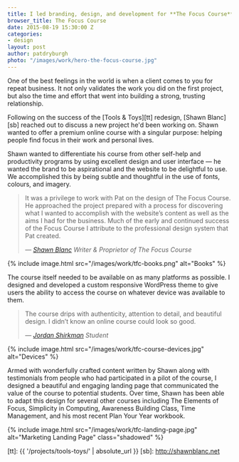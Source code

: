 ```yaml
---
title: I led branding, design, and development for **The Focus Course**
browser_title: The Focus Course
date: 2015-08-19 15:30:00 Z
categories:
- design
layout: post
author: patdryburgh
photo: "/images/work/hero-the-focus-course.jpg"
---
```



One of the best feelings in the world is when a client comes to you for repeat business. It not only validates the work you did on the first project, but also the time and effort that went into building a strong, trusting relationship.

Following on the success of the [Tools & Toys][tt] redesign, [Shawn Blanc][sb] reached out to discuss a new project he'd been working on. Shawn wanted to offer a premium online course with a singular purpose: helping people find focus in their work and personal lives.

Shawn wanted to differentiate his course from other self-help and productivity programs by using excellent design and user interface — he wanted the brand to be aspirational and the website to be delightful to use. We accomplished this by being subtle and thoughtful in the use of fonts, colours, and imagery.

<div class="pull-out">
  <blockquote>
    <p>
      It was a privilege to work with Pat on the design of The Focus Course. He approached the project prepared with a process for discovering what I wanted to accomplish with the website’s content as well as the aims I had for the business. Much of the early and continued success of the Focus Course I attribute to the professional design system that Pat created.
    </p>
    <cite>
      &mdash; <a href="http://shawnblanc.net">Shawn Blanc</a>
      <span class="title small">Writer &amp; Proprietor of The Focus Course</span>
    </cite>
  </blockquote>
</div>

{% include image.html src="/images/work/tfc-books.png" alt="Books" %}

The course itself needed to be available on as many platforms as possible. I designed and developed a custom responsive WordPress theme to give users the ability to access the course on whatever device was available to them.

<div class="pull-out">
  <blockquote>
    <p>
      The course drips with authenticity, attention to detail, and beautiful design. I didn’t know an online course could look so good.
    </p>
    <cite>
      &mdash; <a href="https://jshirk.com/blog/the-focus-course/">Jordan Shirkman</a>
      <span class="title small">Student</span>
    </cite>
  </blockquote>
</div>

{% include image.html src="/images/work/tfc-course-devices.jpg" alt="Devices" %}

Armed with wonderfully crafted content written by Shawn along with testimonials from people who had participated in a pilot of the course, I designed a beautiful and engaging landing page that communicated the value of the course to potential students. Over time, Shawn has been able to adapt this design for several other courses including The Elements of Focus, Simplicity in Computing, Awareness Building Class, Time Management, and his most recent Plan Your Year workbook.

{% include image.html src="/images/work/tfc-landing-page.jpg" alt="Marketing Landing Page" class="shadowed" %}

[tt]: {{ '/projects/tools-toys/' | absolute_url }}
[sb]: http://shawnblanc.net